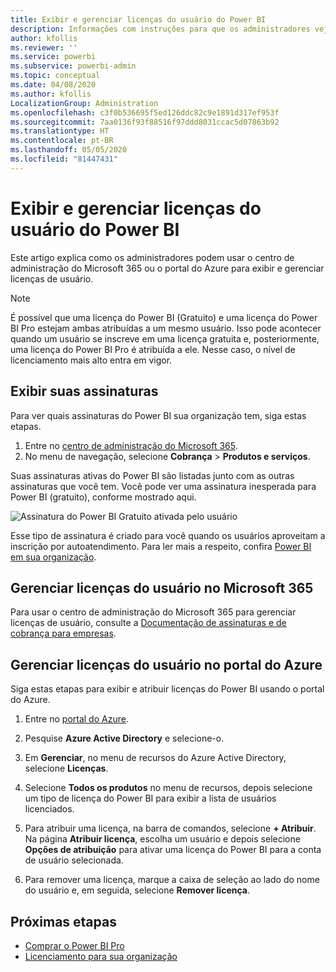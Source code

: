 ```yaml
---
title: Exibir e gerenciar licenças do usuário do Power BI
description: Informações com instruções para que os administradores vejam e gerenciem as licenças de usuário do Power BI nas próprias organizações.
author: kfollis
ms.reviewer: ''
ms.service: powerbi
ms.subservice: powerbi-admin
ms.topic: conceptual
ms.date: 04/08/2020
ms.author: kfollis
LocalizationGroup: Administration
ms.openlocfilehash: c3f0b536695f5ed126ddc82c9e1891d317ef953f
ms.sourcegitcommit: 7aa0136f93f88516f97ddd8031ccac5d07863b92
ms.translationtype: HT
ms.contentlocale: pt-BR
ms.lasthandoff: 05/05/2020
ms.locfileid: "81447431"
---
```

# <a name="view-and-manage-power-bi-user-licenses"></a>Exibir e gerenciar licenças do usuário do Power BI

Este artigo explica como os administradores podem usar o centro de administração do Microsoft 365 ou o portal do Azure para exibir e gerenciar licenças de usuário.

> [!NOTE]
>
>É possível que uma licença do Power BI (Gratuito) e uma licença do Power BI Pro estejam ambas atribuídas a um mesmo usuário. Isso pode acontecer quando um usuário se inscreve em uma licença gratuita e, posteriormente, uma licença do Power BI Pro é atribuída a ele. Nesse caso, o nível de licenciamento mais alto entra em vigor.
>

## <a name="view-your-subscriptions"></a>Exibir suas assinaturas

Para ver quais assinaturas do Power BI sua organização tem, siga estas etapas.

1. Entre no [centro de administração do Microsoft 365](https://admin.microsoft.com).
2. No menu de navegação, selecione **Cobrança** > **Produtos e serviços**.

Suas assinaturas ativas do Power BI são listadas junto com as outras assinaturas que você tem. Você pode ver uma assinatura inesperada para Power BI (gratuito), conforme mostrado aqui.

  ![Assinatura do Power BI Gratuito ativada pelo usuário](media/service-admin-manage-licenses/power-bi-free-user-activated.png)

Esse tipo de assinatura é criado para você quando os usuários aproveitam a inscrição por autoatendimento. Para ler mais a respeito, confira [Power BI em sua organização](https://docs.microsoft.com/microsoft-365/admin/misc/power-bi-in-your-organization?view=o365-worldwide).

## <a name="manage-user-licenses-in-microsoft-365"></a>Gerenciar licenças do usuário no Microsoft 365

Para usar o centro de administração do Microsoft 365 para gerenciar licenças de usuário, consulte a [Documentação de assinaturas e de cobrança para empresas](https://docs.microsoft.com/microsoft-365/commerce/?view=o365-worldwide).

## <a name="manage-user-licenses-in-azure-portal"></a>Gerenciar licenças do usuário no portal do Azure

Siga estas etapas para exibir e atribuir licenças do Power BI usando o portal do Azure.

1. Entre no [portal do Azure](https://portal.azure.com).

2. Pesquise **Azure Active Directory** e selecione-o.

3. Em **Gerenciar**, no menu de recursos do Azure Active Directory, selecione **Licenças**.

4. Selecione **Todos os produtos** no menu de recursos, depois selecione um tipo de licença do Power BI para exibir a lista de usuários licenciados.

5. Para atribuir uma licença, na barra de comandos, selecione **+ Atribuir**. Na página **Atribuir licença**, escolha um usuário e depois selecione **Opções de atribuição** para ativar uma licença do Power BI para a conta de usuário selecionada.

6. Para remover uma licença, marque a caixa de seleção ao lado do nome do usuário e, em seguida, selecione **Remover licença**.

## <a name="next-steps"></a>Próximas etapas

- [Comprar o Power BI Pro](../service-admin-purchasing-power-bi-pro.md)
- [Licenciamento para sua organização](../service-admin-licensing-organization.md)
